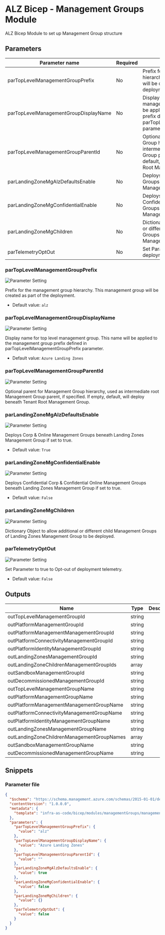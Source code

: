 # ALZ Bicep - Management Groups Module

ALZ Bicep Module to set up Management Group structure

## Parameters

| Parameter name                        | Required | Description                                                                                                                                                                           |
| ------------------------------------- | -------- | ------------------------------------------------------------------------------------------------------------------------------------------------------------------------------------- |
| parTopLevelManagementGroupPrefix      | No       | Prefix for the management group hierarchy. This management group will be created as part of the deployment.                                                                           |
| parTopLevelManagementGroupDisplayName | No       | Display name for top level management group. This name will be applied to the management group prefix defined in parTopLevelManagementGroupPrefix parameter.                          |
| parTopLevelManagementGroupParentId    | No       | Optional parent for Management Group hierarchy, used as intermediate root Management Group parent, if specified. If empty, default, will deploy beneath Tenant Root Management Group. |
| parLandingZoneMgAlzDefaultsEnable     | No       | Deploys Corp & Online Management Groups beneath Landing Zones Management Group if set to true.                                                                                        |
| parLandingZoneMgConfidentialEnable    | No       | Deploys Confidential Corp & Confidential Online Management Groups beneath Landing Zones Management Group if set to true.                                                              |
| parLandingZoneMgChildren              | No       | Dictionary Object to allow additional or different child Management Groups of Landing Zones Management Group to be deployed.                                                          |
| parTelemetryOptOut                    | No       | Set Parameter to true to Opt-out of deployment telemetry.                                                                                                                             |

### parTopLevelManagementGroupPrefix

![Parameter Setting](https://img.shields.io/badge/parameter-optional-green?style=flat-square)

Prefix for the management group hierarchy. This management group will be created as part of the deployment.

- Default value: `alz`

### parTopLevelManagementGroupDisplayName

![Parameter Setting](https://img.shields.io/badge/parameter-optional-green?style=flat-square)

Display name for top level management group. This name will be applied to the management group prefix defined in parTopLevelManagementGroupPrefix parameter.

- Default value: `Azure Landing Zones`

### parTopLevelManagementGroupParentId

![Parameter Setting](https://img.shields.io/badge/parameter-optional-green?style=flat-square)

Optional parent for Management Group hierarchy, used as intermediate root Management Group parent, if specified. If empty, default, will deploy beneath Tenant Root Management Group.

### parLandingZoneMgAlzDefaultsEnable

![Parameter Setting](https://img.shields.io/badge/parameter-optional-green?style=flat-square)

Deploys Corp & Online Management Groups beneath Landing Zones Management Group if set to true.

- Default value: `True`

### parLandingZoneMgConfidentialEnable

![Parameter Setting](https://img.shields.io/badge/parameter-optional-green?style=flat-square)

Deploys Confidential Corp & Confidential Online Management Groups beneath Landing Zones Management Group if set to true.

- Default value: `False`

### parLandingZoneMgChildren

![Parameter Setting](https://img.shields.io/badge/parameter-optional-green?style=flat-square)

Dictionary Object to allow additional or different child Management Groups of Landing Zones Management Group to be deployed.

### parTelemetryOptOut

![Parameter Setting](https://img.shields.io/badge/parameter-optional-green?style=flat-square)

Set Parameter to true to Opt-out of deployment telemetry.

- Default value: `False`

## Outputs

| Name                                       | Type   | Description |
| ------------------------------------------ | ------ | ----------- |
| outTopLevelManagementGroupId               | string |
| outPlatformManagementGroupId               | string |
| outPlatformManagementManagementGroupId     | string |
| outPlatformConnectivityManagementGroupId   | string |
| outPlatformIdentityManagementGroupId       | string |
| outLandingZonesManagementGroupId           | string |
| outLandingZoneChildrenManagementGroupIds   | array  |
| outSandboxManagementGroupId                | string |
| outDecommissionedManagementGroupId         | string |
| outTopLevelManagementGroupName             | string |
| outPlatformManagementGroupName             | string |
| outPlatformManagementManagementGroupName   | string |
| outPlatformConnectivityManagementGroupName | string |
| outPlatformIdentityManagementGroupName     | string |
| outLandingZonesManagementGroupName         | string |
| outLandingZoneChildrenManagementGroupNames | array  |
| outSandboxManagementGroupName              | string |
| outDecommissionedManagementGroupName       | string |

## Snippets

### Parameter file

```json
{
  "$schema": "https://schema.management.azure.com/schemas/2015-01-01/deploymentParameters.json#",
  "contentVersion": "1.0.0.0",
  "metadata": {
    "template": "infra-as-code/bicep/modules/managementGroups/managementGroups.json"
  },
  "parameters": {
    "parTopLevelManagementGroupPrefix": {
      "value": "alz"
    },
    "parTopLevelManagementGroupDisplayName": {
      "value": "Azure Landing Zones"
    },
    "parTopLevelManagementGroupParentId": {
      "value": ""
    },
    "parLandingZoneMgAlzDefaultsEnable": {
      "value": true
    },
    "parLandingZoneMgConfidentialEnable": {
      "value": false
    },
    "parLandingZoneMgChildren": {
      "value": {}
    },
    "parTelemetryOptOut": {
      "value": false
    }
  }
}
```
